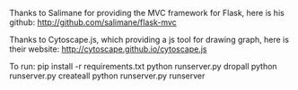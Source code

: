 Thanks to Salimane for providing the MVC framework for Flask, here is his github:
    http://github.com/salimane/flask-mvc

Thanks to Cytoscape.js, which providing a js tool for drawing graph, here is their website:
   http://cytoscape.github.io/cytoscape.js
   
To run:
    pip install -r requirements.txt
    python runserver.py dropall
    python runserver.py createall
    python runserver.py runserver


